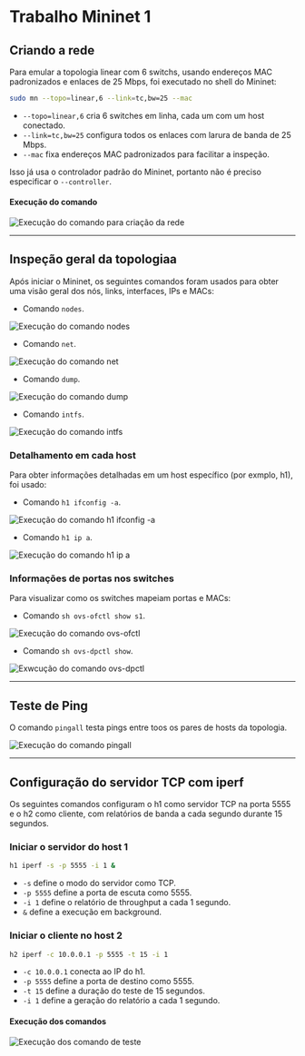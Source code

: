 # Trabalho Mininet 1

## Criando a rede

Para emular a topologia linear com 6 switchs, usando endereços MAC padronizados e enlaces de 25 Mbps, foi executado no shell do Mininet:

```bash
sudo mn --topo=linear,6 --link=tc,bw=25 --mac
```

- `--topo=linear,6` cria 6 switches em linha, cada um com um host conectado.
- `--link=tc,bw=25` configura todos os enlaces com larura de banda de 25 Mbps.
- `--mac` fixa endereços MAC padronizados para facilitar a inspeção.

Isso já usa o controlador padrão do Mininet, portanto não é preciso especificar o `--controller`.

#### Execução do comando


![Execução do comando para criação da rede](./images/init_net_command.png)


---

## Inspeção geral da topologiaa

Após iniciar o Mininet, os seguintes comandos foram usados para obter uma visão geral dos nós, links, interfaces, IPs e MACs:

- Comando `nodes`.


![Execução do comando nodes](./images/command_node.png)


- Comando `net`.


![Execução do comando net](./images/command_net1.png)


- Comando `dump`.


![Execução do comando dump](./images/command_dump1.png)


- Comando `intfs`.


![Execução do comando intfs](./images/command_intfs.png)


### Detalhamento em cada host

Para obter informações detalhadas em um host específico (por exmplo, h1), foi usado: 

- Comando `h1 ifconfig -a`.


![Execução do comando h1 ifconfig -a](./images/command_ifconfiga1.png)


- Comando `h1 ip a`.


![Execução do comando h1 ip a](./images/command_ip.png)



### Informações de portas nos switches

Para visualizar como os switches mapeiam portas e MACs:

- Comando `sh ovs-ofctl show s1`.


![Execução do comando ovs-ofctl](./images/command_ovs-ofctl.png)


- Comando `sh ovs-dpctl show`.


![Exwcução do comando ovs-dpctl](./images/command_ovs-dpctl.png)


---

## Teste de Ping

O comando `pingall` testa pings entre toos os pares de hosts da topologia.


![Execução do comando pingall](./images/command_pingall.png)


---

## Configuração do servidor TCP com iperf

Os seguintes comandos configuram o h1 como servidor TCP na porta 5555 e o h2 como cliente, com relatórios de banda a cada segundo durante 15 segundos.

### Iniciar o servidor do host 1

```bash
h1 iperf -s -p 5555 -i 1 &
```

- `-s` define o modo do servidor como TCP.
- `-p 5555` define a porta de escuta como 5555.
- `-i 1` define o relatório de throughput a cada 1 segundo.
- `&` define a execução em background.

### Iniciar o cliente no host 2

```bash
h2 iperf -c 10.0.0.1 -p 5555 -t 15 -i 1
```

- `-c 10.0.0.1` conecta ao IP do h1.
- `-p 5555` define a porta de destino como 5555.
- `-t 15` define a duração do teste de 15 segundos.
- `-i 1` define a geração do relatório a cada 1 segundo.

#### Execução dos comandos


![Execução dos comando de teste](./images/tests_commands.png)

